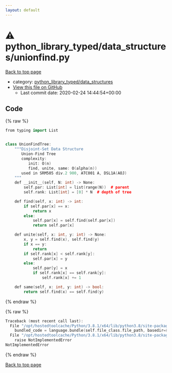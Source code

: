 ```yaml
---
layout: default
---
```


<!-- mathjax config similar to math.stackexchange -->
<script type="text/javascript" async
  src="https://cdnjs.cloudflare.com/ajax/libs/mathjax/2.7.5/MathJax.js?config=TeX-MML-AM_CHTML">
</script>
<script type="text/x-mathjax-config">
  MathJax.Hub.Config({
    TeX: { equationNumbers: { autoNumber: "AMS" }},
    tex2jax: {
      inlineMath: [ ['$','$'] ],
      processEscapes: true
    },
    "HTML-CSS": { matchFontHeight: false },
    displayAlign: "left",
    displayIndent: "2em"
  });
</script>

<script type="text/javascript" src="https://cdnjs.cloudflare.com/ajax/libs/jquery/3.4.1/jquery.min.js"></script>
<script src="https://cdn.jsdelivr.net/npm/jquery-balloon-js@1.1.2/jquery.balloon.min.js" integrity="sha256-ZEYs9VrgAeNuPvs15E39OsyOJaIkXEEt10fzxJ20+2I=" crossorigin="anonymous"></script>
<script type="text/javascript" src="../../../assets/js/copy-button.js"></script>
<link rel="stylesheet" href="../../../assets/css/copy-button.css" />


# :warning: python_library_typed/data_structures/unionfind.py

<a href="../../../index.html">Back to top page</a>

* category: <a href="../../../index.html#1bd6c8bcf0a034068d4ecd4538188ccf">python_library_typed/data_structures</a>
* <a href="{{ site.github.repository_url }}/blob/master/python_library_typed/data_structures/unionfind.py">View this file on GitHub</a>
    - Last commit date: 2020-02-24 14:44:54+00:00




## Code

<a id="unbundled"></a>
{% raw %}
```cpp
from typing import List


class UnionFindTree:
    """Disjoint-Set Data Structure
       Union-Find Tree
       complexity:
          init: O(n)
          find, unite, same: O(alpha(n))
       used in SRM505 div.2 900, ATC001 A, DSL1A(AOJ)
    """
    def __init__(self, N: int) -> None:
        self.par: List[int] = list(range(N))  # parent
        self.rank: List[int] = [0] * N  # depth of tree

    def find(self, x: int) -> int:
        if self.par[x] == x:
            return x
        else:
            self.par[x] = self.find(self.par[x])
            return self.par[x]

    def unite(self, x: int, y: int) -> None:
        x, y = self.find(x), self.find(y)
        if x == y:
            return
        if self.rank[x] < self.rank[y]:
            self.par[x] = y
        else:
            self.par[y] = x
            if self.rank[x] == self.rank[y]:
                self.rank[x] += 1

    def same(self, x: int, y: int) -> bool:
        return self.find(x) == self.find(y)

```
{% endraw %}

<a id="bundled"></a>
{% raw %}
```cpp
Traceback (most recent call last):
  File "/opt/hostedtoolcache/Python/3.8.1/x64/lib/python3.8/site-packages/onlinejudge_verify/docs.py", line 348, in write_contents
    bundled_code = language.bundle(self.file_class.file_path, basedir=self.cpp_source_path)
  File "/opt/hostedtoolcache/Python/3.8.1/x64/lib/python3.8/site-packages/onlinejudge_verify/languages/python.py", line 68, in bundle
    raise NotImplementedError
NotImplementedError

```
{% endraw %}

<a href="../../../index.html">Back to top page</a>

